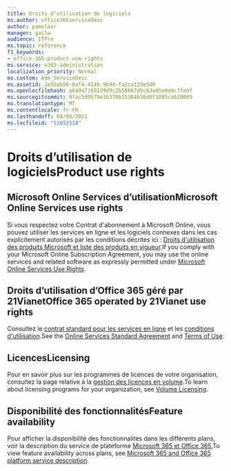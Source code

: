 ```yaml
---
title: Droits d’utilisation de logiciels
ms.author: office365servicedesc
author: pamelaar
manager: gailw
audience: ITPro
ms.topic: reference
f1_keywords:
- office-365-product-use-rights
ms.service: o365-administration
localization_priority: Normal
ms.custom: Adm_ServiceDesc
ms.assetid: 2e5bab56-0af4-414b-9b94-fa2ca129e5d0
ms.openlocfilehash: a649a71691d9d9c2b58667d9c63a95e0d4c7fedf
ms.sourcegitcommit: 9fac5d9579e3b370b15384b36d0f1805cab20065
ms.translationtype: MT
ms.contentlocale: fr-FR
ms.lasthandoff: 04/09/2021
ms.locfileid: "51652518"
---
```

# <a name="product-use-rights"></a><span data-ttu-id="673a9-102">Droits d’utilisation de logiciels</span><span class="sxs-lookup"><span data-stu-id="673a9-102">Product use rights</span></span>

## <a name="microsoft-online-services-use-rights"></a><span data-ttu-id="673a9-103">Microsoft Online Services d’utilisation</span><span class="sxs-lookup"><span data-stu-id="673a9-103">Microsoft Online Services use rights</span></span>

<span data-ttu-id="673a9-104">Si vous respectez votre Contrat d'abonnement à Microsoft Online, vous pouvez utiliser les services en ligne et les logiciels connexes dans les cas explicitement autorisés par les conditions décrites ici : [Droits d'utilisation des produits Microsoft et liste des produits en vigueur](https://www.microsoftvolumelicensing.com/DocumentSearch.aspx?Mode=3&DocumentTypeId=37&ShowArchived=true).</span><span class="sxs-lookup"><span data-stu-id="673a9-104">If you comply with your Microsoft Online Subscription Agreement, you may use the online services and related software as expressly permitted under [Microsoft Online Services Use Rights](https://www.microsoftvolumelicensing.com/DocumentSearch.aspx?Mode=3&DocumentTypeId=37&ShowArchived=true).</span></span>
  
## <a name="office-365-operated-by-21vianet-use-rights"></a><span data-ttu-id="673a9-105">Droits d’utilisation d’Office 365 géré par 21Vianet</span><span class="sxs-lookup"><span data-stu-id="673a9-105">Office 365 operated by 21Vianet use rights</span></span>

<span data-ttu-id="673a9-106">Consultez le [contrat standard pour les services en ligne](https://www.21vbluecloud.com/office365/O365-AgreeWebDir/) et les [conditions d'utilisation](https://www.21vbluecloud.com/office365/O365-TOU/).</span><span class="sxs-lookup"><span data-stu-id="673a9-106">See the [Online Services Standard Agreement](https://www.21vbluecloud.com/office365/O365-AgreeWebDir/) and [Terms of Use](https://www.21vbluecloud.com/office365/O365-TOU/).</span></span>
  
## <a name="licensing"></a><span data-ttu-id="673a9-107">Licences</span><span class="sxs-lookup"><span data-stu-id="673a9-107">Licensing</span></span>

<span data-ttu-id="673a9-108">Pour en savoir plus sur les programmes de licences de votre organisation, consultez la page relative à la [gestion des licences en volume](https://go.microsoft.com/fwlink/?LinkId=393693).</span><span class="sxs-lookup"><span data-stu-id="673a9-108">To learn about licensing programs for your organization, see [Volume Licensing](https://go.microsoft.com/fwlink/?LinkId=393693).</span></span>
  
## <a name="feature-availability"></a><span data-ttu-id="673a9-109">Disponibilité des fonctionnalités</span><span class="sxs-lookup"><span data-stu-id="673a9-109">Feature availability</span></span>

<span data-ttu-id="673a9-110">Pour afficher la disponibilité des fonctionnalités dans les différents plans, voir la description du service de plateforme [Microsoft 365 et Office 365.](office-365-platform-service-description.md)</span><span class="sxs-lookup"><span data-stu-id="673a9-110">To view feature availability across plans, see [Microsoft 365 and Office 365 platform service description](office-365-platform-service-description.md).</span></span>
  

